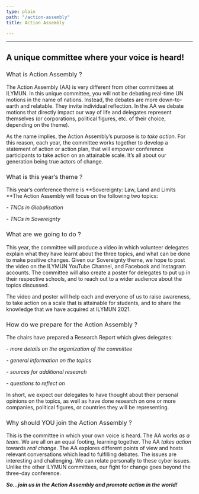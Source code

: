 ```yaml
---
type: plain
path: "/action-assembly"
title: Action Assembly

---
```

***

## **A unique committee where your voice is heard!**

### <span style="font-weight: 400;">What is Action Assembly ?</span>

<span style="font-weight: 400;">The Action Assembly (AA) is very different from other committees at ILYMUN. In this unique committee, you will not be debating real-time UN motions in the name of nations. Instead, the debates are more down-to-earth and relatable. They invite individual reflection. In the AA we debate motions that directly impact our way of life and delegates represent themselves (or corporations, political figures, etc. of their choice, depending on the theme).

As the name implies, the Action Assembly’s purpose is to _take action_. For this reason, each year, the committee works together to develop a statement of action or action plan, that will empower conference participants to take action on an attainable scale. It’s all about our generation being true actors of change.  
</span>

### <span style="font-weight: 400;">What is this year’s theme ?</span>

<span style="font-weight: 400;"> This year’s conference theme is **Sovereignty: Law, Land and Limits **The Action Assembly will focus on the following two topics:

_- TNCs in Globalisation_

_- TNCs in Sovereignty_</span>

### <span style="font-weight: 400;">What are we going to do ?</span>

<span style="font-weight: 400;"> This year, the committee will produce a video in which volunteer delegates explain what they have learnt about the three topics, and what can be done to make positive changes. Given our Sovereignty theme, we hope to post the video on the ILYMUN YouTube Channel, and Facebook and Instagram accounts. The committee will also create a poster for delegates to put up in their respective schools, and to reach out to a wider audience about the topics discussed.

The video and poster will help each and everyone of us to raise awareness, to take action on a scale that is attainable for students, and to share the knowledge that we have acquired at ILYMUN 2021.
</span>

### <span style="font-weight: 400;">How do we prepare for the Action Assembly ?</span>

<span style="font-weight: 400;"></span>

The chairs have prepared a Research Report which gives delegates:

_- more details on the organization of the committee_

_- general information on the topics_

_- sources for additional research_

_- questions to reflect on_

In short, we expect our delegates to have thought about their personal opinions on the topics, as well as have done research on one or more companies, political figures, or countries they will be representing.

### <span style="font-weight: 400;">Why should YOU join the Action Assembly ?</span>

<span style="font-weight: 400;"> This is the committee in which your own voice is heard. The AA works _as a team._ We are all on an equal footing, learning together. The AA _takes action_ towards _real change_. The AA explores different points of view and hosts relevant conversations which lead to fulfilling debates. The issues are interesting and challenging. We can relate personally to these cyber issues. Unlike the other ILYMUN committees, our fight for change goes beyond the three-day conference.

**_So...join us in the Action Assembly and promote action in the world!_**</span>